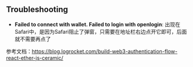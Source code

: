 ## Troubleshooting

- **Failed to connect with wallet. Failed to login with openlogin**: 出现在Safari中，是因为Safari阻止了弹窗，只需要在地址栏右边点开它即可，后面就不需要再点了

参考文档：https://blog.logrocket.com/build-web3-authentication-flow-react-ether-js-ceramic/